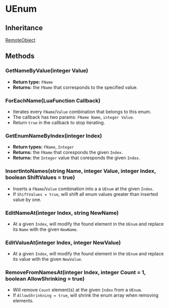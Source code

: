 # UEnum

## Inheritance
[RemoteObject](./remoteobject.md)

## Methods

### GetNameByValue(integer Value)

- **Return type:** `FName`
- **Returns:** the `FName` that corresponds to the specified value.

### ForEachName(LuaFunction Callback)

- Iterates every `FName`/`Value` combination that belongs to this enum.
- The callback has two params: `FName Name`, `integer Value`.
- Return `true` in the callback to stop iterating.

### GetEnumNameByIndex(integer Index)
- **Return types:** `FName`, `Integer`
- **Returns:** the `FName` that coresponds the given `Index`.
- **Returns:** the `Integer` value that coresponds the given `Index`.

### InsertIntoNames(string Name, integer Value, integer Index, boolean ShiftValues = true)
- Inserts a `FName`/`Value` combination into a a `UEnum` at the given `Index`.
- If `ShiftValues = true`, will shift all enum values greater than inserted value by one.

### EditNameAt(integer Index, string NewName)
- At a given `Index`, will modify the found element in the `UEnum` and replace its `Name` with the given `NewName`.

### EditValueAt(integer Index, integer NewValue)
- At a given `Index`, will modify the found element in the `UEnum` and replace its value with the given `NewValue`.

### RemoveFromNamesAt(integer Index, integer Count = 1, boolean AllowShrinking = true)
- Will remove `Count` element(s) at the given `Index` from a `UEnum`.
- If `AllowShrinkning = true`, will shrink the enum array when removing elements.